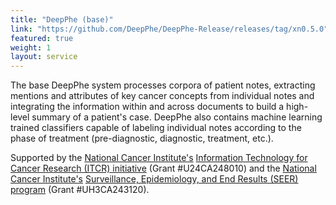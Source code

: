 ```yaml
---
title: "DeepPhe (base)"
link: "https://github.com/DeepPhe/DeepPhe-Release/releases/tag/xn0.5.0" 
featured: true
weight: 1
layout: service
---
```


The base DeepPhe system processes corpora of patient notes,
extracting mentions and attributes of key cancer concepts from individual notes and
integrating the information within and across documents to build a
high-level summary of a patient's case. DeepPhe also contains
machine learning trained classifiers capable of labeling individual
notes according to the phase of treatment (pre-diagnostic, diagnostic,
treatment, etc.).

Supported by the [National Cancer Institute's](https://www.cancer.gov) 
[Information Technology for Cancer Research (ITCR) initiative](https://itcr.cancer.gov) 
(Grant #U24CA248010) and the [National Cancer Institute's](https://www.cancer.gov)
[Surveillance, Epidemiology, and End Results (SEER) program](https://seer.cancer.gov)
 (Grant #UH3CA243120).

